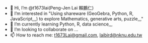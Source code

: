 - 👋 Hi, I’m @t1673lai(Peng-Jen Lai 賴鵬仁)
- 👀 I’m interested in "Using shareware (GeoGebra, Python, R, JavaScript,,,) to explore Mathematics, generative arts, puzzle,,,"
- 🌱 I’m currently learning Python, R, data science,,,
- 💞️ I’m looking to collaborate on ...
- 📫 How to reach me: t1673Lai@gmail.com, laibird@nknu.edu.tw

<!---
t1673lai/t1673lai is a ✨ special ✨ repository because its `README.md` (this file) appears on your GitHub profile.
You can click the Preview link to take a look at your changes.
--->

